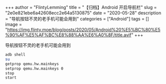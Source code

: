 +++
author = "FlintyLemming"
title = "【归档】Android 开启导航栏"
slug = "2e0e821ebe6a42608ecc2e64a5130875"
date = "2020-05-28"
description = "导航按钮不灵的老手机可能会用到"
categories = ["Android"]
tags = []
image = "https://img.flinty.moe/blog/posts/2020/05/Android%20%E5%BC%80%E5%90%AF%E5%AF%BC%E8%88%AA%E6%A0%8F/title.avif"
+++

导航按钮不灵的老手机可能会用到

```bash
adb shell
su
getprop qemu.hw.mainkeys
setprop qemu.hw.mainkeys 0
stop
start
```
